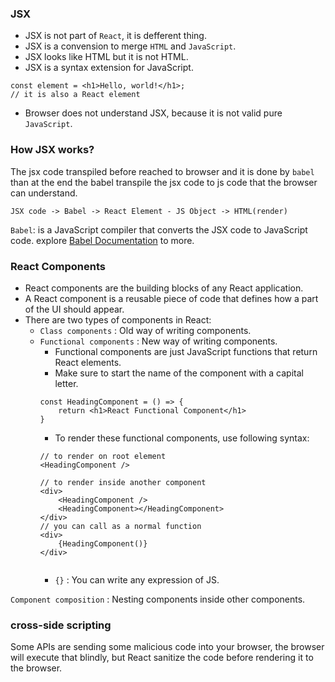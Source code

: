 ### JSX
- JSX is not part of `React`, it is defferent thing.
- JSX is a convension to merge `HTML` and `JavaScript`.
- JSX looks like HTML but it is not HTML.
- JSX is a syntax extension for JavaScript.
```JSX
const element = <h1>Hello, world!</h1>;
// it is also a React element
```
- Browser does not understand JSX, because it is not valid pure `JavaScript`.


### How JSX works?
The jsx code transpiled before reached to browser and it is done by `babel` than at the end the babel transpile the jsx code to js code that the browser can understand.
```plaintext
JSX code -> Babel -> React Element - JS Object -> HTML(render)
```

`Babel`: is a JavaScript compiler that converts the JSX code to JavaScript code. explore [Babel Documentation](https://babeljs.io/docs/en/) to more.


### React Components
- React components are the building blocks of any React application.
- A React component is a reusable piece of code that defines how a part of the UI should appear.
- There are two types of components in React:
    - `Class components` : Old way of writing components.
    - `Functional components` : New way of writing components.
        - Functional components are just JavaScript functions that return React elements.
        - Make sure to start the name of the component with a capital letter.
        ```JSX
        const HeadingComponent = () => {
            return <h1>React Functional Component</h1>
        }
        ```
        - To render these functional components, use following syntax:
        ```JSX
        // to render on root element
        <HeadingComponent />

        // to render inside another component
        <div>
            <HeadingComponent />
            <HeadingComponent></HeadingComponent>
        </div>
        // you can call as a normal function
        <div>
            {HeadingComponent()}
        </div>

        
        ```
        - `{}` : You can write any expression of JS.

`Component composition` : Nesting components inside other components.

### cross-side scripting
Some APIs are sending some malicious code into your browser, the browser will execute that blindly, but React sanitize the code before rendering it to the browser.